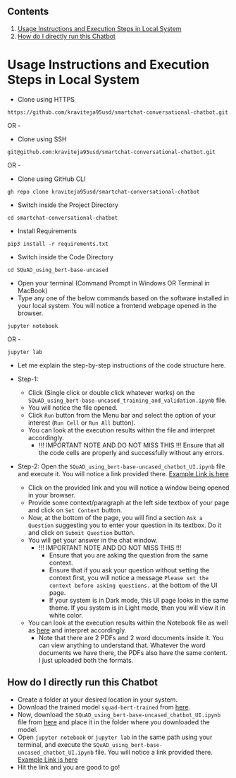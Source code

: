 ## Contents
1. [Usage Instructions and Execution Steps in Local System](#usage-instructions-and-execution-steps-in-local-system)
2. [How do I directly run this Chatbot](#how-do-i-directly-run-this-chatbot)

# Usage Instructions and Execution Steps in Local System
- Clone using HTTPS
```commandline
https://github.com/kraviteja95usd/smartchat-conversational-chatbot.git
```
OR - 

- Clone using SSH
```commandline
git@github.com:kraviteja95usd/smartchat-conversational-chatbot.git
```

OR -

- Clone using GitHub CLI
```commandline
gh repo clone kraviteja95usd/smartchat-conversational-chatbot
```
 
- Switch inside the Project Directory
```commandline
cd smartchat-conversational-chatbot
```

- Install Requirements
```commandline
pip3 install -r requirements.txt
```

- Switch inside the Code Directory
```commandline
cd SQuAD_using_bert-base-uncased
```

- Open your terminal (Command Prompt in Windows OR Terminal in MacBook)
- Type any one of the below commands based on the software installed in your local system. You will notice a frontend webpage opened in the browser.
```commandline
jupyter notebook
```
OR -
```commandline
jupyter lab
``` 
- Let me explain the step-by-step instructions of the code structure here.
- Step-1:
  - Click (Single click or double click whatever works) on the `SQuAD_using_bert-base-uncased_training_and_validation.ipynb` file.
  - You will notice the file opened.
  - Click `Run` button from the Menu bar and select the option of your interest (`Run Cell` or `Run All` button).
  - You can look at the execution results within the file and interpret accordingly.
    - !!! IMPORTANT NOTE AND DO NOT MISS THIS !!! 
      Ensure that all the code cells are properly and successfully without any errors.

- Step-2:
  Open the `SQuAD_using_bert-base-uncased_chatbot_UI.ipynb` file and execute it. You will notice a link provided there. [Example Link is here](http://127.0.0.1:7860)
    - Click on the provided link and you will notice a window being opened in your browser.
    - Provide some context/paragraph at the left side textbox of your page and click on `Set Context` button.
    - Now, at the bottom of the page, you will find a section `Ask a Question` suggesting you to enter your question in its textbox. Do it and click on `Submit Question` button.
    - You will get your answer in the chat window.
      - !!! IMPORTANT NOTE AND DO NOT MISS THIS !!! 
          - Ensure that you are asking the question from the same context.
          - Ensure that if you ask your question without setting the context first, you will notice a message `Please set the context before asking questions.` at the bottom of the UI page.
          - If your system is in Dark mode, this UI page looks in the same theme. If you system is in Light mode, then you will view it in white color.
    - You can look at the execution results within the Notebook file as well as [here](https://github.com/kraviteja95usd/smartchat-conversational-chatbot/tree/main/SQuAD_using_bert-base-uncased/SQuAD_using_bert-base-uncased_chatbot_UI_Screenshots) and interpret accordingly.
      - Note that there are 2 PDFs and 2 word documents inside it. You can view anything to understand that. Whatever the word documents we have there, the PDFs also have the same content. I just uploaded both the formats.



## How do I directly run this Chatbot
- Create a folder at your desired location in your system.
- Download the trained model `squad-bert-trained` from [here](https://drive.google.com/drive/folders/1f0YfPf7MHP6rtNPhdoRFzccLkds17pfY).
- Now, download the `SQuAD_using_bert-base-uncased_chatbot_UI.ipynb` file from [here](https://github.com/kraviteja95usd/smartchat-conversational-chatbot/blob/main/SQuAD_using_bert-base-uncased/SQuAD_using_bert-base-uncased_chatbot_UI.ipynb) and place it in the folder where you downloaded the model.
- Open `jupyter notebook` or `jupyter lab` in the same path using your terminal, and execute the `SQuAD_using_bert-base-uncased_chatbot_UI.ipynb` file. You will notice a link provided there. [Example Link is here](http://127.0.0.1:7860)
- Hit the link and you are good to go!
